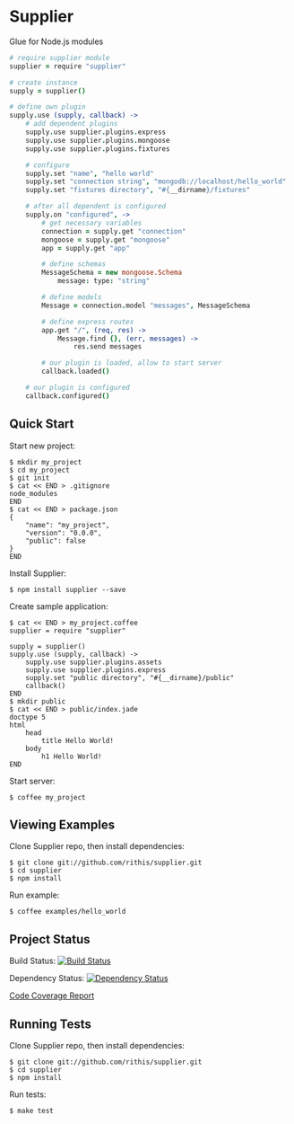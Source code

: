 # Supplier

Glue for Node.js modules

```coffeescript
# require supplier module
supplier = require "supplier"

# create instance
supply = supplier()

# define own plugin
supply.use (supply, callback) ->
    # add dependent plugins
    supply.use supplier.plugins.express
    supply.use supplier.plugins.mongoose
    supply.use supplier.plugins.fixtures

    # configure
    supply.set "name", "hello world"
    supply.set "connection string", "mongodb://localhost/hello_world"
    supply.set "fixtures directory", "#{__dirname}/fixtures"

    # after all dependent is configured
    supply.on "configured", ->
        # get necessary variables
        connection = supply.get "connection"
        mongoose = supply.get "mongoose"
        app = supply.get "app"

        # define schemas
        MessageSchema = new mongoose.Schema
            message: type: "string"

        # define models
        Message = connection.model "messages", MessageSchema

        # define express routes
        app.get "/", (req, res) ->
            Message.find {}, (err, messages) ->
                res.send messages

        # our plugin is loaded, allow to start server
        callback.loaded()

    # our plugin is configured
    callback.configured()
```

## Quick Start

Start new project:

```
$ mkdir my_project
$ cd my_project
$ git init
$ cat << END > .gitignore
node_modules
END
$ cat << END > package.json
{
    "name": "my_project",
    "version": "0.0.0",
    "public": false
}
END
```

Install Supplier:

```
$ npm install supplier --save
```

Create sample application:

```
$ cat << END > my_project.coffee
supplier = require "supplier"

supply = supplier()
supply.use (supply, callback) ->
    supply.use supplier.plugins.assets
    supply.use supplier.plugins.express
    supply.set "public directory", "#{__dirname}/public"
    callback()
END
$ mkdir public
$ cat << END > public/index.jade
doctype 5
html
    head
        title Hello World!
    body
        h1 Hello World!
END
```

Start server:

```
$ coffee my_project
```

## Viewing Examples

Clone Supplier repo, then install dependencies:

```
$ git clone git://github.com/rithis/supplier.git
$ cd supplier
$ npm install
```

Run example:

```
$ coffee examples/hello_world
```

## Project Status

Build Status: [![Build Status](https://drone.io/github.com/rithis/supplier/status.png)](https://drone.io/github.com/rithis/supplier/latest)

Dependency Status: [![Dependency Status](https://gemnasium.com/rithis/supplier.png)](https://gemnasium.com/rithis/supplier)

[Code Coverage Report](https://drone.io/github.com/rithis/supplier/files/coverage.html)

## Running Tests

Clone Supplier repo, then install dependencies:

```
$ git clone git://github.com/rithis/supplier.git
$ cd supplier
$ npm install
```

Run tests:

```
$ make test
```
